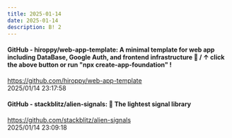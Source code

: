 ```yaml
---
title: 2025-01-14
date: 2025-01-14
description: B! 2
---
```


#### GitHub - hiroppy/web-app-template: A minimal template for web app including DataBase, Google Auth, and frontend infrastructure 🎃 / ↑ click the above button or run "npx create-app-foundation" !
https://github.com/hiroppy/web-app-template<br>
2025/01/14 23:17:58<br>


#### GitHub - stackblitz/alien-signals: 👾 The lightest signal library
https://github.com/stackblitz/alien-signals<br>
2025/01/14 23:09:18<br>


